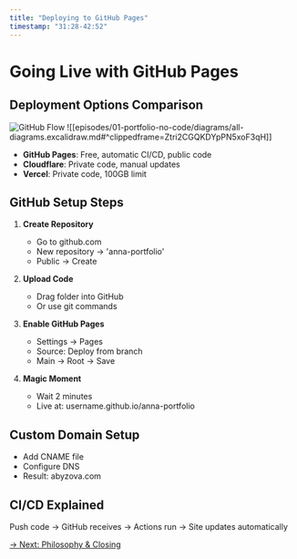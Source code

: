 ```yaml
---
title: "Deploying to GitHub Pages"
timestamp: "31:28-42:52"
---
```


# Going Live with GitHub Pages

## Deployment Options Comparison
![GitHub Flow](../diagrams/06-github-flow.png)
![[episodes/01-portfolio-no-code/diagrams/all-diagrams.excalidraw.md#^clippedframe=Ztri2CGQKDYpPN5xoF3qH]]

- **GitHub Pages**: Free, automatic CI/CD, public code
- **Cloudflare**: Private code, manual updates
- **Vercel**: Private code, 100GB limit

## GitHub Setup Steps

1. **Create Repository**
    - Go to github.com
    - New repository → 'anna-portfolio'
    - Public → Create

2. **Upload Code**
    - Drag folder into GitHub
    - Or use git commands

3. **Enable GitHub Pages**
    - Settings → Pages
    - Source: Deploy from branch
    - Main → Root → Save

4. **Magic Moment**
    - Wait 2 minutes
    - Live at: username.github.io/anna-portfolio

## Custom Domain Setup
- Add CNAME file
- Configure DNS
- Result: abyzova.com

## CI/CD Explained
Push code → GitHub receives → Actions run → Site updates automatically

[→ Next: Philosophy & Closing](08-closing.md)